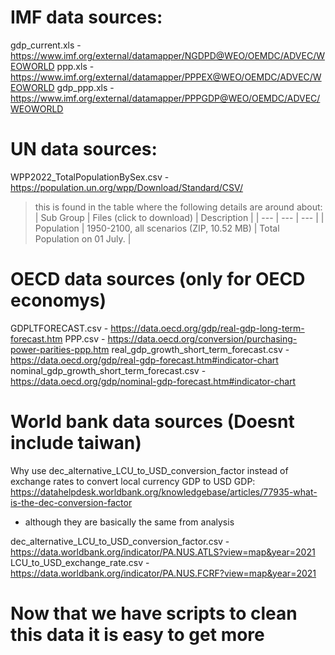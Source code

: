 # IMF data sources:
gdp_current.xls - https://www.imf.org/external/datamapper/NGDPD@WEO/OEMDC/ADVEC/WEOWORLD
ppp.xls - https://www.imf.org/external/datamapper/PPPEX@WEO/OEMDC/ADVEC/WEOWORLD
gdp_ppp.xls - https://www.imf.org/external/datamapper/PPPGDP@WEO/OEMDC/ADVEC/WEOWORLD

# UN data sources:
WPP2022_TotalPopulationBySex.csv - https://population.un.org/wpp/Download/Standard/CSV/
> this is found in the table where the following details are around about: 
| Sub Group | Files (click to download) | Description |
| --- | --- | --- |
| Population | 1950-2100, all scenarios (ZIP, 10.52 MB) | Total Population on 01 July. |
# OECD data sources (only for OECD economys)
GDPLTFORECAST.csv - https://data.oecd.org/gdp/real-gdp-long-term-forecast.htm
PPP.csv - https://data.oecd.org/conversion/purchasing-power-parities-ppp.htm
real_gdp_growth_short_term_forecast.csv - https://data.oecd.org/gdp/real-gdp-forecast.htm#indicator-chart
nominal_gdp_growth_short_term_forecast.csv - https://data.oecd.org/gdp/nominal-gdp-forecast.htm#indicator-chart

# World bank data sources (Doesnt include taiwan)
Why use dec_alternative_LCU_to_USD_conversion_factor instead of exchange rates to convert local currency GDP to USD GDP: https://datahelpdesk.worldbank.org/knowledgebase/articles/77935-what-is-the-dec-conversion-factor
- although they are basically the same from analysis

dec_alternative_LCU_to_USD_conversion_factor.csv - https://data.worldbank.org/indicator/PA.NUS.ATLS?view=map&year=2021
LCU_to_USD_exchange_rate.csv - https://data.worldbank.org/indicator/PA.NUS.FCRF?view=map&year=2021

# Now that we have scripts to clean this data it is easy to get more